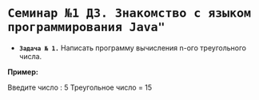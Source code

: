 # `Семинар №1 ДЗ. Знакомство с языком программирования Java"`
* **`Задача № 1.`** 
Написать программу вычисления n-ого треугольного числа.

**Пример:**

Введите число : 5
Треугольное число = 15